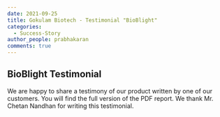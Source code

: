 ```yaml
---
date: 2021-09-25
title: Gokulam Biotech - Testimonial "BioBlight"
categories:
  - Success-Story
author_people: prabhakaran
comments: true
---
```


## BioBlight Testimonial

We are happy to share a testimony of our product written by one of our customers. You will find the full version of the PDF report. We thank Mr. Chetan Nandhan for writing this testimonial.

<object data="/download/BioBlight-testimonial.pdf" width="1000" height="400" type='application/pdf'/>




